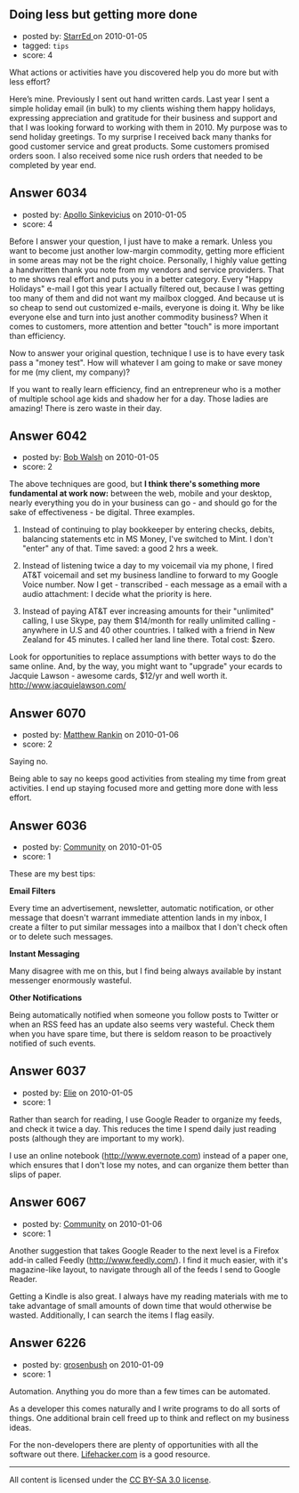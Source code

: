 ## Doing less but getting more done

- posted by: [StarrEd ](https://stackexchange.com/users/-1/1729-starred) on 2010-01-05
- tagged: `tips`
- score: 4

What actions or activities have you discovered help you do more but with less effort?

Here’s mine.  Previously I sent out hand written cards.  Last year I sent a simple holiday email (in bulk) to my clients wishing them happy holidays, expressing appreciation and gratitude for their business and support and that I was looking forward to working with them in 2010.  My purpose was to send holiday greetings.
To my surprise I received back many thanks for good customer service and great products.  Some customers promised orders soon.  I also received some nice rush orders that needed to be completed by year end.



## Answer 6034

- posted by: [Apollo Sinkevicius](https://stackexchange.com/users/-1/2119-apollo-sinkevicius) on 2010-01-05
- score: 4

Before I answer your question, I just have to make a remark. Unless you want to become just another low-margin commodity, getting more efficient in some areas may not be the right choice.
Personally, I highly value getting a handwritten thank you note from my vendors and service providers. That to me shows real effort and puts you in a better category. Every "Happy Holidays" e-mail I got this year I actually filtered out, because I was getting too many of them and did not want my mailbox clogged. And because ut is so cheap to send out customized e-mails, everyone is doing it. Why be like everyone else and turn into just another commodity business? When it comes to customers, more attention and better "touch" is more important than efficiency.

Now to answer your original question, technique I use is to have every task pass a "money test". How will whatever I am going to make or save money for me (my client, my company)?

If you want to really learn efficiency, find an entrepreneur who is a mother of multiple school age kids and shadow her for a day. Those ladies are amazing! There is zero waste in their day.


## Answer 6042

- posted by: [Bob Walsh](https://stackexchange.com/users/-1/346-bob-walsh) on 2010-01-05
- score: 2

<p>The above techniques are good, but <strong>I think there's something more fundamental at work now:</strong> between the web, mobile and your desktop, nearly everything you do in your business can go - and should go for the sake of effectiveness - be digital. Three examples.</p>

<ol>
<li><p>Instead of continuing to play bookkeeper by entering checks, debits, balancing statements etc in MS Money, I've switched to Mint. I don't "enter" any of that. Time saved: a good 2 hrs a week.</p></li>
<li><p>Instead of listening twice a day to my voicemail via my phone, I fired AT&amp;T voicemail and set my business landline to forward to my Google Voice number. Now I get - transcribed - each message as a email with a audio attachment: I decide what the priority is here.</p></li>
<li><p>Instead of paying AT&amp;T ever increasing amounts for their "unlimited" calling, I use Skype, pay them $14/month for really unlimited calling - anywhere in U.S and 40 other countries. I talked with a friend in New Zealand for 45 minutes. I called her land line there. Total cost: $zero.</p></li>
</ol>

<p>Look for opportunities to replace assumptions with better ways to do the same online. And, by the way, you might want to "upgrade" your ecards to Jacquie Lawson - awesome cards, $12/yr and well worth it. <a href="http://www.jacquielawson.com/" rel="nofollow">http://www.jacquielawson.com/</a></p>



## Answer 6070

- posted by: [Matthew Rankin](https://stackexchange.com/users/-1/1252-matthew-rankin) on 2010-01-06
- score: 2

Saying no.

Being able to say no keeps good activities from stealing my time from great activities. I end up staying focused more and getting more done with less effort.


## Answer 6036

- posted by: [Community](https://stackexchange.com/users/-1/-1-community) on 2010-01-05
- score: 1

These are my best tips:

**Email Filters**

Every time an advertisement, newsletter, automatic notification, or other message that doesn't warrant immediate attention lands in my inbox, I create a filter to put similar messages into a mailbox that I don't check often or to delete such messages.  

**Instant Messaging**

Many disagree with me on this, but I find being always available by instant messenger enormously wasteful.

**Other Notifications**

Being automatically notified when someone you follow posts to Twitter or when an RSS feed has an update also seems very wasteful.  Check them when you have spare time, but there is seldom reason to be proactively notified of such events.


## Answer 6037

- posted by: [Elie](https://stackexchange.com/users/-1/1752-elie) on 2010-01-05
- score: 1

Rather than search for reading, I use Google Reader to organize my feeds, and check it twice a day. This reduces the time I spend daily just reading posts (although they are important to my work).

I use an online notebook (http://www.evernote.com) instead of a paper one, which ensures that I don't lose my notes, and can organize them better than slips of paper. 


## Answer 6067

- posted by: [Community](https://stackexchange.com/users/-1/-1-community) on 2010-01-06
- score: 1

Another suggestion that takes Google Reader to the next level is a Firefox add-in called Feedly (http://www.feedly.com/).  I find it much easier, with it's magazine-like layout, to navigate through all of the feeds I send to Google Reader.

Getting a Kindle is also great.  I always have my reading materials with me to take advantage of small amounts of down time that would otherwise be wasted.  Additionally, I can search the items I flag easily.


## Answer 6226

- posted by: [grosenbush](https://stackexchange.com/users/-1/2203-grosenbush) on 2010-01-09
- score: 1

<p>Automation. Anything you do more than a few times can be automated. </p>

<p>As a developer this comes naturally and I write programs to do all sorts of things. One additional brain cell freed up to think and reflect on my business ideas.</p>

<p>For the non-developers there are plenty of opportunities with all the software out there. <a href="http://lifehacker.com" rel="nofollow">Lifehacker.com</a> is a good resource.</p>




---

All content is licensed under the [CC BY-SA 3.0 license](https://creativecommons.org/licenses/by-sa/3.0/).
